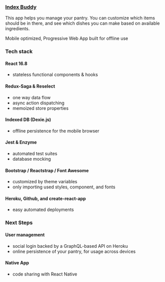 ### [Index Buddy](https://pantrybuddy.herokuapp.com)

This app helps you manage your pantry. You can customize which items should be in there, and see which dishes you can make based on available ingredients.

Mobile optimized, Progressive Web App built for offline use

### Tech stack

#### React 16.8
- stateless functional components & hooks

#### Redux-Saga & Reselect
- one way data flow
- async action dispatching
- memoized store properties

#### Indexed DB (Dexie.js)
- offline persistence for the mobile browser

#### Jest & Enzyme
- automated test suites
- database mocking

#### Bootstrap / Reactstrap / Font Awesome
- customized by theme variables
- only importing used styles, component, and fonts

#### Heroku, Github, and create-react-app
- easy automated deployments

### Next Steps

#### User management
- social login backed by a GraphQL-based API on Heroku
- online persistence of your pantry, for usage across devices

#### Native App
- code sharing with React Native
